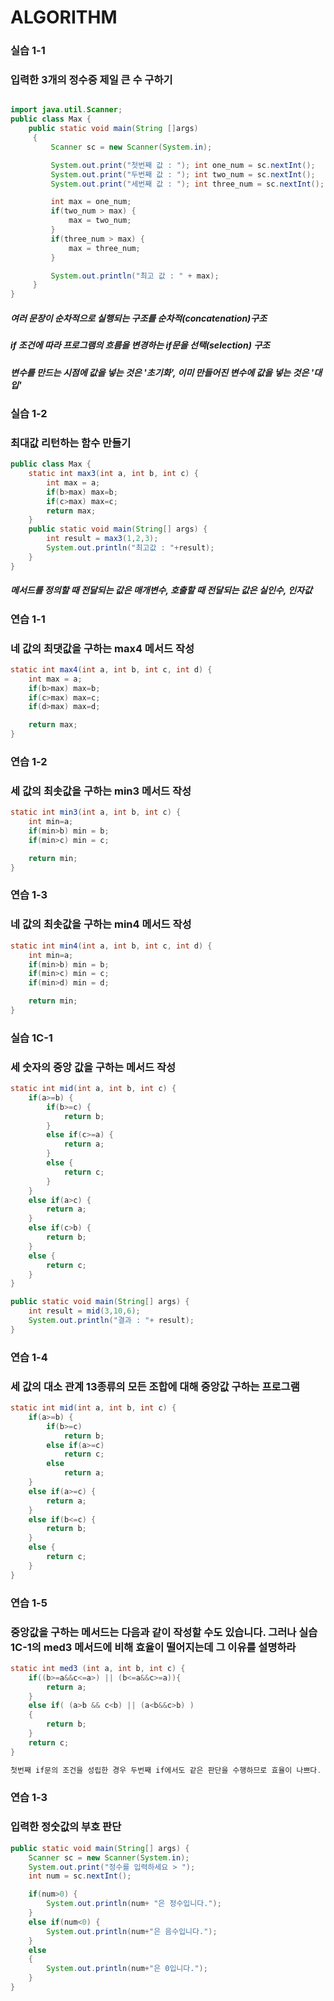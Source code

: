 # ALGORITHM

### 실습 1-1
### 입력한 3개의 정수중 제일 큰 수 구하기
```java

import java.util.Scanner;
public class Max {
	public static void main(String []args)
	 {
		 Scanner sc = new Scanner(System.in);

		 System.out.print("첫번째 값 : "); int one_num = sc.nextInt();
		 System.out.print("두번째 값 : "); int two_num = sc.nextInt();
		 System.out.print("세번째 값 : "); int three_num = sc.nextInt();

		 int max = one_num;
		 if(two_num > max) {
			 max = two_num;
		 }
		 if(three_num > max) {
			 max = three_num;
		 }

		 System.out.println("최고 값 : " + max);
	 }
}
```
##### 여러 문장이 순차적으로 실행되는 구조를 순차적(concatenation)구조
##### if 조건에 따라 프로그램의 흐름을 변경하는 if문을 선택(selection) 구조
##### 변수를 만드는 시점에 값을 넣는 것은 '초기화', 이미 만들어진 변수에 값을 넣는 것은 '대입'

### 실습 1-2
### 최대값 리턴하는 함수 만들기
```java
public class Max {
	static int max3(int a, int b, int c) {
        int max = a;
        if(b>max) max=b;
        if(c>max) max=c;
        return max;
    }
    public static void main(String[] args) {
        int result = max3(1,2,3);
        System.out.println("최고값 : "+result);
    }
}
```
##### 메서드를 정의할 때 전달되는 값은 매개변수, 호출할 때 전달되는 값은 실인수, 인자값


### 연습 1-1
### 네 값의 최댓값을 구하는 max4 메서드 작성
```java
static int max4(int a, int b, int c, int d) {
	int max = a;
	if(b>max) max=b;
	if(c>max) max=c;
	if(d>max) max=d;

	return max;
}
```

### 연습 1-2
### 세 값의 최솟값을 구하는 min3 메서드 작성
```java
static int min3(int a, int b, int c) {
	int min=a;
	if(min>b) min = b;
	if(min>c) min = c;

	return min;
}
```

### 연습 1-3
### 네 값의 최솟값을 구하는 min4 메서드 작성
```java
static int min4(int a, int b, int c, int d) {
	int min=a;
	if(min>b) min = b;
	if(min>c) min = c;
	if(min>d) min = d;

	return min;
}
```

### 실습 1C-1
### 세 숫자의 중앙 값을 구하는 메서드 작성
```java
static int mid(int a, int b, int c) {
	if(a>=b) {
		if(b>=c) {
			return b;
		}
		else if(c>=a) {
			return a;
		}
		else {
			return c;
		}
	}
	else if(a>c) {
		return a;
	}
	else if(c>b) {
		return b;
	}
	else {
		return c;
	}
}

public static void main(String[] args) {
	int result = mid(3,10,6);
	System.out.println("결과 : "+ result);
}
```

### 연습 1-4  
### 세 값의 대소 관계 13종류의 모든 조합에 대해 중앙값 구하는 프로그램 
```java
static int mid(int a, int b, int c) {
	if(a>=b) { 
		if(b>=c)
			return b;
		else if(a>=c)
			return c;
		else
			return a;
	}
	else if(a>=c) {
		return a;
	}
	else if(b<=c) {
		return b;
	}
	else {
		return c;
	}
}
```

### 연습 1-5
### 중앙값을 구하는 메서드는 다음과 같이 작성할 수도 있습니다. 그러나 실습 1C-1의 med3 메서드에 비해 효율이 떨어지는데 그 이유를 설명하라 
```java
static int med3 (int a, int b, int c) {
	if((b>=a&&c<=a>) || (b<=a&&c>=a)){
		return a;
	}
	else if( (a>b && c<b) || (a<b&&c>b) )
	{
		return b;
	}
	return c;
}

첫번째 if문의 조건을 성립한 경우 두번째 if에서도 같은 판단을 수행하므로 효율이 나쁘다.
```

### 연습 1-3  
### 입력한 정숫값의 부호 판단
```java
public static void main(String[] args) {
	Scanner sc = new Scanner(System.in);
	System.out.print("정수를 입력하세요 > ");
	int num = sc.nextInt();

	if(num>0) {
		System.out.println(num+ "은 정수입니다.");
	}
	else if(num<0) {
		System.out.println(num+"은 음수입니다.");
	}
	else
	{
		System.out.println(num+"은 0입니다.");
	}
}
```